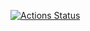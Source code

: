 [![Actions Status](https://github.com/kwizeraelvis/spring-starter-project/workflows/Java%20CI/badge.svg)](https://github.com/kwizeraelvis/spring-starter-project/actions)
